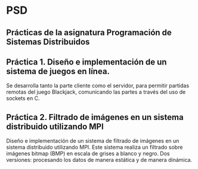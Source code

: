 # PSD
## Prácticas de la asignatura Programación de Sistemas Distribuidos
## Práctica 1. Diseño e implementación de un sistema de juegos en línea.
Se desarrolla tanto la parte cliente como el servidor, para permitir partidas remotas del juego Blackjack, comunicando las partes a través del uso de sockets en C.
## Práctica 2. Filtrado de imágenes en un sistema distribuido utilizando MPI
Diseño e implementación de un sistema de filtrado de imágenes en un sistema distribuido utilizando MPI. Este sistema realiza un filtrado sobre imágenes bitmap (BMP) en escala de
grises a blanco y negro.
Dos versiones: procesando los datos de manera estática y de manera dinámica.
